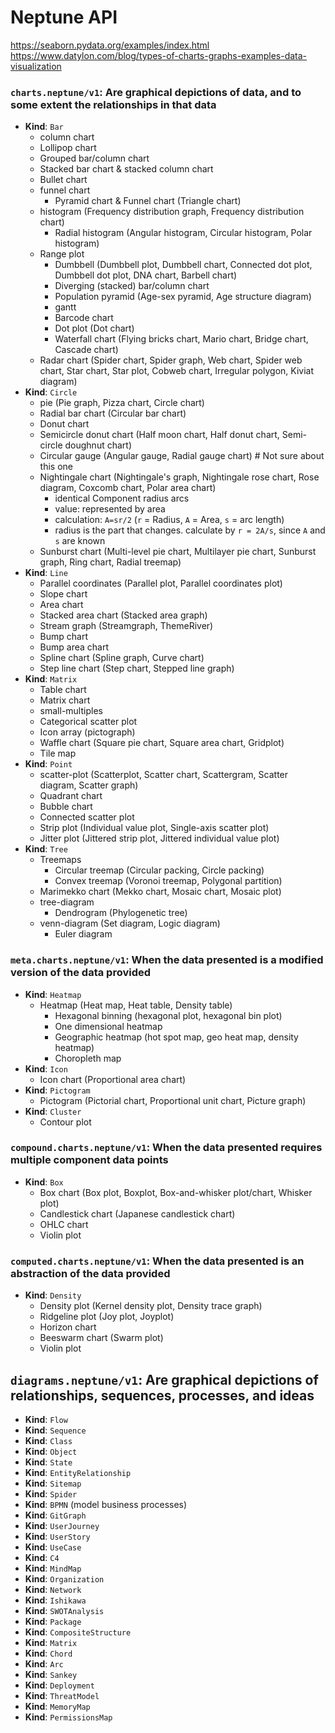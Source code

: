 # Neptune API

https://seaborn.pydata.org/examples/index.html
https://www.datylon.com/blog/types-of-charts-graphs-examples-data-visualization

### `charts.neptune/v1`: Are graphical depictions of data, and to some extent the relationships in that data
- **Kind**: `Bar`
    - column chart
    - Lollipop chart
    - Grouped bar/column chart
    - Stacked bar chart & stacked column chart
    - Bullet chart
    - funnel chart
        - Pyramid chart & Funnel chart (Triangle chart)
    - histogram (Frequency distribution graph, Frequency distribution chart)
        - Radial histogram (Angular histogram, Circular histogram, Polar histogram)
    - Range plot
        - Dumbbell (Dumbbell plot, Dumbbell chart, Connected dot plot, Dumbbell dot plot, DNA chart, Barbell chart)
        - Diverging (stacked) bar/column chart
        - Population pyramid (Age-sex pyramid, Age structure diagram)
        - gantt
        - Barcode chart
        - Dot plot (Dot chart)
        - Waterfall chart (Flying bricks chart, Mario chart, Bridge chart, Cascade chart)
    - Radar chart (Spider chart, Spider graph, Web chart, Spider web chart, Star chart, Star plot, Cobweb chart, Irregular polygon, Kiviat diagram)
- **Kind**: `Circle`
    - pie (Pie graph, Pizza chart, Circle chart)
    - Radial bar chart (Circular bar chart)
    - Donut chart
    - Semicircle donut chart (Half moon chart, Half donut chart, Semi-circle doughnut chart)
    - Circular gauge (Angular gauge, Radial gauge chart) # Not sure about this one
    - Nightingale chart (Nightingale's graph, Nightingale rose chart, Rose diagram, Coxcomb chart,  Polar area chart)
        - identical Component radius arcs
        - value: represented by area
        - calculation: `A=sr/2` (`r` = Radius, `A` = Area, `s` = arc length)
        - radius is the part that changes. calculate by `r = 2A/s`, since `A` and `s` are known
    - Sunburst chart (Multi-level pie chart, Multilayer pie chart, Sunburst graph, Ring chart, Radial treemap)
- **Kind**: `Line`
    - Parallel coordinates (Parallel plot, Parallel coordinates plot)
    - Slope chart
    - Area chart
    - Stacked area chart (Stacked area graph)
    - Stream graph (Streamgraph, ThemeRiver)
    - Bump chart
    - Bump area chart
    - Spline chart (Spline graph, Curve chart)
    - Step line chart (Step chart, Stepped line graph)
- **Kind**: `Matrix`
    - Table chart
    - Matrix chart
    - small-multiples
    - Categorical scatter plot
    - Icon array (pictograph)
    - Waffle chart (Square pie chart, Square area chart, Gridplot)
    - Tile map
- **Kind**: `Point`
    - scatter-plot (Scatterplot, Scatter chart, Scattergram, Scatter diagram, Scatter graph)
    - Quadrant chart
    - Bubble chart
    - Connected scatter plot
    - Strip plot (Individual value plot, Single-axis scatter plot)
    - Jitter plot (Jittered strip plot, Jittered individual value plot)
- **Kind**: `Tree`
    - Treemaps
        - Circular treemap (Circular packing, Circle packing)
        - Convex treemap (Voronoi treemap, Polygonal partition)
    - Marimekko chart (Mekko chart, Mosaic chart, Mosaic plot)
    - tree-diagram
        - Dendrogram (Phylogenetic tree)
    - venn-diagram (Set diagram, Logic diagram)
        - Euler diagram

### `meta.charts.neptune/v1`: When the data presented is a modified version of the data provided
- **Kind**: `Heatmap`
    - Heatmap (Heat map, Heat table, Density table)
        - Hexagonal binning (hexagonal plot, hexagonal bin plot)
        - One dimensional heatmap
        - Geographic heatmap (hot spot map, geo heat map, density heatmap)
        - Choropleth map
- **Kind**: `Icon`
    - Icon chart (Proportional area chart)
- **Kind**: `Pictogram`
    - Pictogram (Pictorial chart, Proportional unit chart, Picture graph)
- **Kind**: `Cluster`
    - Contour plot

### `compound.charts.neptune/v1`: When the data presented requires multiple component data points
- **Kind**: `Box`
    - Box chart (Box plot, Boxplot, Box-and-whisker plot/chart, Whisker plot)
    - Candlestick chart (Japanese candlestick chart)
    - OHLC chart
    - Violin plot

### `computed.charts.neptune/v1`: When the data presented is an abstraction of the data provided
- **Kind**: `Density`
    - Density plot (Kernel density plot, Density trace graph)
    - Ridgeline plot (Joy plot, Joyplot)
    - Horizon chart
    - Beeswarm chart (Swarm plot)
    - Violin plot

## `diagrams.neptune/v1`: Are graphical depictions of relationships, sequences, processes, and ideas
- **Kind**: `Flow`
- **Kind**: `Sequence`
- **Kind**: `Class`
- **Kind**: `Object`
- **Kind**: `State`
- **Kind**: `EntityRelationship`
- **Kind**: `Sitemap`
- **Kind**: `Spider`
- **Kind**: `BPMN` (model business processes)
- **Kind**: `GitGraph`
- **Kind**: `UserJourney`
- **Kind**: `UserStory`
- **Kind**: `UseCase`
- **Kind**: `C4`
- **Kind**: `MindMap`
- **Kind**: `Organization`
- **Kind**: `Network`
- **Kind**: `Ishikawa`
- **Kind**: `SWOTAnalysis`
- **Kind**: `Package`
- **Kind**: `CompositeStructure`
- **Kind**: `Matrix`
- **Kind**: `Chord`
- **Kind**: `Arc`
- **Kind**: `Sankey`
- **Kind**: `Deployment`
- **Kind**: `ThreatModel`
- **Kind**: `MemoryMap`
- **Kind**: `PermissionsMap`
